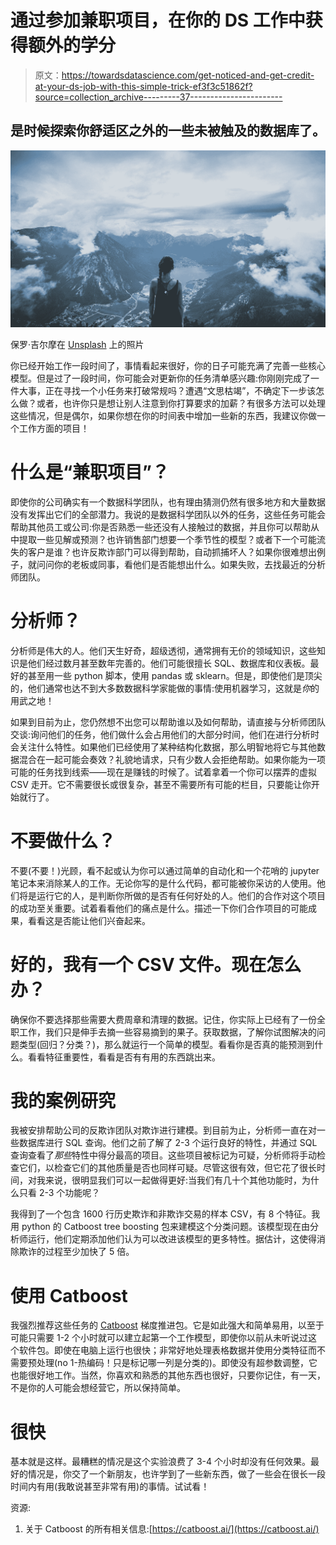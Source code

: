 # 通过参加兼职项目，在你的 DS 工作中获得额外的学分

> 原文：<https://towardsdatascience.com/get-noticed-and-get-credit-at-your-ds-job-with-this-simple-trick-ef3f3c51862f?source=collection_archive---------37----------------------->

## 是时候探索你舒适区之外的一些未被触及的数据库了。

![](img/9ccac96f16a56569c30468aab11b283f.png)

保罗·吉尔摩在 [Unsplash](https://unsplash.com?utm_source=medium&utm_medium=referral) 上的照片

你已经开始工作一段时间了，事情看起来很好，你的日子可能充满了完善一些核心模型。但是过了一段时间，你可能会对更新你的任务清单感兴趣:你刚刚完成了一件大事，正在寻找一个小任务来打破常规吗？遭遇“文思枯竭”，不确定下一步该怎么做？或者，也许你只是想让别人注意到你打算要求的加薪？有很多方法可以处理这些情况，但是偶尔，如果你想在你的时间表中增加一些新的东西，我建议你做一个工作方面的项目！

# 什么是“兼职项目”？

即使你的公司确实有一个数据科学团队，也有理由猜测仍然有很多地方和大量数据没有发挥出它们的全部潜力。我说的是数据科学团队以外的任务，这些任务可能会帮助其他员工或公司:你是否熟悉一些还没有人接触过的数据，并且你可以帮助从中提取一些见解或预测？也许销售部门想要一个季节性的模型？或者下一个可能流失的客户是谁？也许反欺诈部门可以得到帮助，自动抓捕坏人？如果你很难想出例子，就问问你的老板或同事，看他们是否能想出什么。如果失败，去找最近的分析师团队。

# 分析师？

分析师是伟大的人。他们天生好奇，超级透彻，通常拥有无价的领域知识，这些知识是他们经过数月甚至数年完善的。他们可能很擅长 SQL、数据库和仪表板。最好的甚至用一些 python 脚本，使用 pandas 或 sklearn。但是，即使他们是顶尖的，他们通常也达不到大多数数据科学家能做的事情:使用机器学习，这就是*你*的用武之地！

如果到目前为止，您仍然想不出您可以帮助谁以及如何帮助，请直接与分析师团队交谈:询问他们的任务，他们做什么会占用他们的大部分时间，他们在进行分析时会关注什么特性。如果他们已经使用了某种结构化数据，那么明智地将它与其他数据混合在一起可能会奏效？礼貌地请求，只有少数人会拒绝帮助。如果你能为一项可能的任务找到线索——现在是赚钱的时候了。试着拿着一个你可以摆弄的虚拟 CSV 走开。它不需要很长或很复杂，甚至不需要所有可能的栏目，只要能让你开始就行了。

# 不要做什么？

不要(不要！)光顾，看不起或认为你可以通过简单的自动化和一个花哨的 jupyter 笔记本来消除某人的工作。无论你写的是什么代码，都可能被你采访的人使用。他们将是运行它的人，是判断你所做的是否有任何好处的人。他们的合作对这个项目的成功至关重要。试着看看他们的痛点是什么。描述一下你们合作项目的可能成果，看看这是否能让他们兴奋起来。

# 好的，我有一个 CSV 文件。现在怎么办？

确保你不要选择那些需要大费周章和清理的数据。记住，你实际上已经有了一份全职工作，我们只是伸手去摘一些容易摘到的果子。获取数据，了解你试图解决的问题类型(回归？分类？)，那么就运行一个简单的模型。看看你是否真的能预测到什么。看看特征重要性，看看是否有有用的东西跳出来。

# 我的案例研究

我被安排帮助公司的反欺诈团队对欺诈进行建模。到目前为止，分析师一直在对一些数据库进行 SQL 查询。他们之前了解了 2-3 个运行良好的特性，并通过 SQL 查询查看了*那些*特性中得分最高的项目。这些项目被标记为可疑，分析师将手动检查它们，以检查它们的其他质量是否也同样可疑。尽管这很有效，但它花了很长时间，对我来说，很明显我们可以一起做得更好:当我们有几十个其他功能时，为什么只看 2-3 个功能呢？

我得到了一个包含 1600 行历史欺诈和非欺诈交易的样本 CSV，有 8 个特征。我用 python 的 Catboost tree boosting 包来建模这个分类问题。该模型现在由分析师运行，他们定期添加他们认为可以改进该模型的更多特性。据估计，这使得消除欺诈的过程至少加快了 5 倍。

# 使用 Catboost

我强烈推荐这些任务的 [Catboost](https://catboost.ai/) 梯度推进包。它是如此强大和简单易用，以至于可能只需要 1-2 个小时就可以建立起第一个工作模型，即使你以前从未听说过这个软件包。即使在电脑上运行也很快；非常好地处理表格数据并使用分类特征而不需要预处理(no 1-热编码！只是标记哪一列是分类的)。即使没有超参数调整，它也能很好地工作。当然，你喜欢和熟悉的其他东西也很好，只要你记住，有一天，不是你的人可能会想经营它，所以保持简单。

# 很快

基本就是这样。最糟糕的情况是这个实验浪费了 3-4 个小时却没有任何效果。最好的情况是，你交了一个新朋友，也许学到了一些新东西，做了一些会在很长一段时间内有用(我敢说甚至非常有用)的事情。试试看！

资源:

1.  关于 Catboost 的所有相关信息:[https://catboost.ai/](https://catboost.ai/)